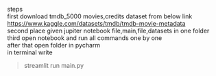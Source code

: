 steps<br>
first download tmdb_5000 movies,credits dataset from below link<br>
https://www.kaggle.com/datasets/tmdb/tmdb-movie-metadata<br>
second place given jupiter notebook file,main,file,datasets in one folder<br>
third open notebook and run all commands one by one<br>
after that open folder in pycharm <br>
in terminal write<br>
>streamlit run main.py
